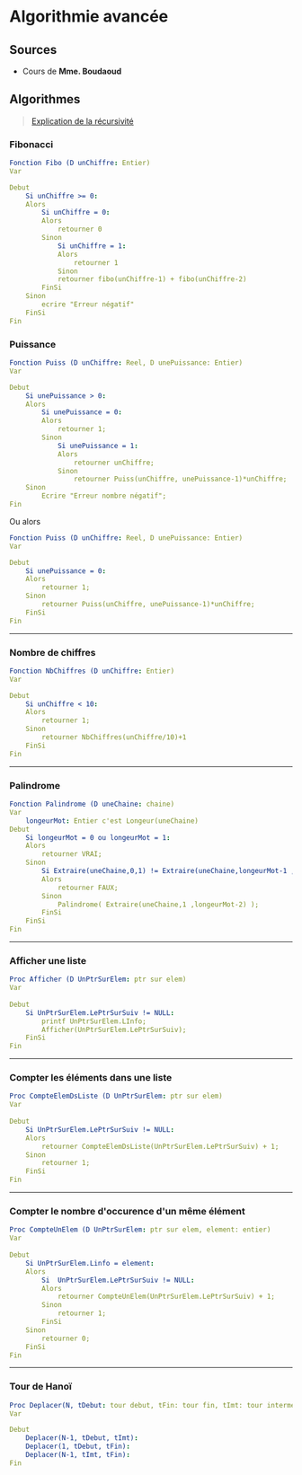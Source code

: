 <!--
Created by Its-Just-Nans - https://github.com/Its-Just-Nans
Copyright Its-Just-Nans
--->

# Algorithmie avancée

## Sources

- Cours de **Mme. Boudaoud**

## Algorithmes

> [Explication de la récursivité](https://youtu.be/rf60MejMz3E)

### Fibonacci

```yaml
Fonction Fibo (D unChiffre: Entier)
Var

Debut
    Si unChiffre >= 0:
    Alors
        Si unChiffre = 0:
        Alors
            retourner 0
        Sinon
            Si unChiffre = 1:
            Alors
                retourner 1
            Sinon
            retourner fibo(unChiffre-1) + fibo(unChiffre-2)
        FinSi
    Sinon
        ecrire "Erreur négatif"
    FinSi
Fin
```

### Puissance

```yaml
Fonction Puiss (D unChiffre: Reel, D unePuissance: Entier)
Var

Debut
    Si unePuissance > 0:
    Alors
        Si unePuissance = 0:
        Alors
            retourner 1;
        Sinon
            Si unePuissance = 1:
            Alors
                retourner unChiffre;
            Sinon
                retourner Puiss(unChiffre, unePuissance-1)*unChiffre;
    Sinon
        Ecrire "Erreur nombre négatif";
Fin
```

Ou alors

```yaml
Fonction Puiss (D unChiffre: Reel, D unePuissance: Entier)
Var

Debut
    Si unePuissance = 0:
    Alors
        retourner 1;
    Sinon
        retourner Puiss(unChiffre, unePuissance-1)*unChiffre;
    FinSi
Fin
```

---

### Nombre de chiffres

```yaml
Fonction NbChiffres (D unChiffre: Entier)
Var

Debut
    Si unChiffre < 10:
    Alors
        retourner 1;
    Sinon
        retourner NbChiffres(unChiffre/10)+1
    FinSi
Fin
```

---

### Palindrome

```yaml
Fonction Palindrome (D uneChaine: chaine)
Var
    longeurMot: Entier c'est Longeur(uneChaine)
Debut
    Si longeurMot = 0 ou longeurMot = 1:
    Alors
        retourner VRAI;
    Sinon
        Si Extraire(uneChaine,0,1) != Extraire(uneChaine,longeurMot-1 ,1):
        Alors
            retourner FAUX;
        Sinon
            Palindrome( Extraire(uneChaine,1 ,longeurMot-2) );
        FinSi
    FinSi
Fin
```

---

### Afficher une liste

```yaml
Proc Afficher (D UnPtrSurElem: ptr sur elem)
Var
    
Debut
    Si UnPtrSurElem.LePtrSurSuiv != NULL:
        printf UnPtrSurElem.LInfo;
        Afficher(UnPtrSurElem.LePtrSurSuiv);
    FinSi
Fin
```

---

### Compter les éléments dans une liste

```yaml
Proc CompteElemDsListe (D UnPtrSurElem: ptr sur elem)
Var
    
Debut
    Si UnPtrSurElem.LePtrSurSuiv != NULL:
    Alors
        retourner CompteElemDsListe(UnPtrSurElem.LePtrSurSuiv) + 1;
    Sinon
        retourner 1;
    FinSi
Fin
```

---

### Compter le nombre d'occurence d'un même élément

```yaml
Proc CompteUnElem (D UnPtrSurElem: ptr sur elem, element: entier)
Var
    
Debut
    Si UnPtrSurElem.Linfo = element:
    Alors
        Si  UnPtrSurElem.LePtrSurSuiv != NULL:
        Alors
            retourner CompteUnElem(UnPtrSurElem.LePtrSurSuiv) + 1;
        Sinon
            retourner 1;
        FinSi
    Sinon
        retourner 0;
    FinSi
Fin
```

---

### Tour de Hanoï

```yaml
Proc Deplacer(N, tDebut: tour debut, tFin: tour fin, tImt: tour intermediaire):
Var

Debut
    Deplacer(N-1, tDebut, tImt):
    Deplacer(1, tDebut, tFin):
    Deplacer(N-1, tImt, tFin):
Fin
```
